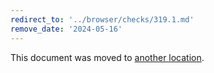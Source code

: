 ```yaml
---
redirect_to: '../browser/checks/319.1.md'
remove_date: '2024-05-16'
---
```


This document was moved to [another location](../browser/checks/319.1.md).

<!-- This redirect file can be deleted after 2024-05-16. -->
<!-- Redirects that point to other docs in the same project expire in three months. -->
<!-- Redirects that point to docs in a different project or site (for example, link is not relative and starts with `https:`) expire in one year. -->
<!-- Before deletion, see: https://docs.gitlab.com/ee/development/documentation/redirects.html -->
